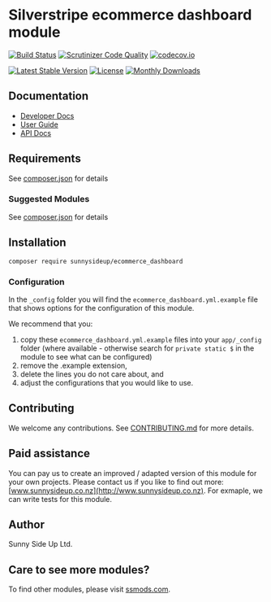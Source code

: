# Silverstripe ecommerce dashboard module
[![Build Status](https://travis-ci.org/sunnysideup/silverstripe-ecommerce_dashboard.svg?branch=master)](https://travis-ci.org/sunnysideup/silverstripe-ecommerce_dashboard)
[![Scrutinizer Code Quality](https://scrutinizer-ci.com/g/sunnysideup/silverstripe-ecommerce_dashboard/badges/quality-score.png?b=master)](https://scrutinizer-ci.com/g/sunnysideup/silverstripe-ecommerce_dashboard/?branch=master)
[![codecov.io](https://codecov.io/github/sunnysideup/silverstripe-ecommerce_dashboard/coverage.svg?branch=master)](https://codecov.io/github/sunnysideup/silverstripe-ecommerce_dashboard?branch=master)

[![Latest Stable Version](https://poser.pugx.org/sunnysideup/ecommerce_dashboard/version)](https://packagist.org/packages/sunnysideup/ecommerce_dashboard)
[![License](https://poser.pugx.org/sunnysideup/ecommerce_dashboard/license)](https://packagist.org/packages/sunnysideup/ecommerce_dashboard)
[![Monthly Downloads](https://poser.pugx.org/sunnysideup/ecommerce_dashboard/d/monthly)](https://packagist.org/packages/sunnysideup/ecommerce_dashboard)


## Documentation



 * [Developer Docs](docs/en/INDEX.md)
 * [User Guide](docs/en/userguide.md)
 * [API Docs](http://docs.ssmods.com/sunnysideup/ecommerce_dashboard/classes.xhtml)


## Requirements



See [composer.json](composer.json) for details


### Suggested Modules



See [composer.json](composer.json) for details


## Installation


```
composer require sunnysideup/ecommerce_dashboard
```

### Configuration



In the `_config` folder you will find the `ecommerce_dashboard.yml.example`
file that shows options for the configuration of this module.

We recommend that you:

  1. copy these `ecommerce_dashboard.yml.example` files into your
`app/_config` folder (where available - otherwise search for `private static $` in the module to see what can be configured)
  2. remove the .example extension,
  3. delete the lines you do not care about, and
  4. adjust the configurations that you would like to use.


## Contributing



We welcome any contributions. See [CONTRIBUTING.md](CONTRIBUTING.md) for more details.

## Paid assistance



You can pay us to create an improved / adapted version of this module for your own projects.  Please contact us if you like to find out more: [www.sunnysideup.co.nz](http://www.sunnysideup.co.nz).  For exmaple, we can write tests for this module.  

## Author



Sunny Side Up Ltd.


## Care to see more modules?

To find other modules, please visit [ssmods.com](http://ssmods.com/).
